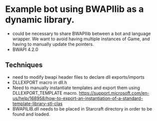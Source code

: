 # Example bot using BWAPIlib as a dynamic library.
- could be necessary to share BWAPIlib between a bot and language wrapper. We want to avoid having multiple instances of Game, and having to manually update the pointers.
- BWAPI 4.2.0

## Techniques
- need to modify bwapi header files to declare dll exports/imports
- DLLEXPORT macro in dll.h
- Need to manually instantiate templates and export them using DLLEXPORT_TEMPLATE macro.
https://support.microsoft.com/en-us/help/168958/how-to-export-an-instantiation-of-a-standard-template-library-stl-clas
- BWAPILIB.dll needs to be placed in Starcraft directory in order to be found and loaded.